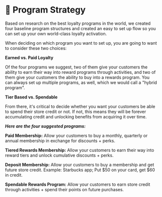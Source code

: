 # 📖 Program Strategy

Based on research on the best loyalty programs in the world, we created four baseline program structures and created an easy to set up flow so you can set up your own world-class loyalty activation.

When deciding on which program you want to set up, you are going to want to consider these two choices:

**Earned vs. Paid Loyalty**

Of the four programs we suggest, two of them give your customers the ability to earn their way into reward programs through activities, and two of them give your customers the ability to buy into a rewards program. You can always set up multiple programs, as well, which we would call a "hybrid program".

**Tier Based vs. Spendable**

From there, it's critical to decide whether you want your customers be able to spend their store credit or not. If not, this means they will be forever accumulating credit and unlocking benefits from acquiring it over time.&#x20;



_**Here are the four suggested programs:**_



**Paid Membership:** Allow your customers to buy a monthly, quarterly or annual membership in exchange for discounts + perks.

**Tiered Rewards Membership:** Allow your customers to earn their way into reward tiers and unlock cumulative discounts + perks.

**Deposit Membership:** Allow your customers to buy a membership and get future store credit. Example: Starbucks app; Put $50 on your card, get $60 in credit.

**Spendable Rewards Program:** Allow your customers to earn store credit through activities + spend their points on future purchases.
